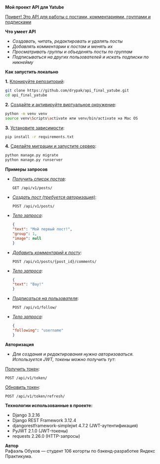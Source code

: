 <strong>Мой проект API для Yatube</strong>

<ins>Привет! Это API для работы с постами, комментариями, группами и подписками</ins>


**Что умеет API**

- *Создавать, читать, редактировать и удалять посты*  
- *Добавлять комментарии к постам и менять их*  
- *Просматривать группы и объеденять посты по группам*  
- *Подписываться на других пользователей и искать подписки по никнейму*  


**Как запустить локально**

**1.** <ins>Клонируйте репозиторий</ins>:
```bash
git clone https://github.com/drypak/api_final_yatube.git
cd api_final_yatube
```

**2.** <ins>Создайте и активируйте виртуальное окружение</ins>:
```bash
python -m venv venv
source venv\Scripts\activate или venv/bin/activate на Mac OS
```

**3.** <ins>Установите зависимости</ins>:
```bash
pip install -r requirements.txt
```

**4.** <ins>Сделайте миграции и запустите сервер</ins>:
```bash
python manage.py migrate
python manage.py runserver
```


**Примеры запросов**  
- *<ins>Получить список постов</ins>*:  
  ```http  
  GET /api/v1/posts/  
  ```  
  
- *<ins>Создать пост (требуется авторизация)</ins>*:  
  ```http  
  POST /api/v1/posts/  
  ```
- *<ins>Тело запроса</ins>*:  
  ```json  
  {  
  "text": "Мой первый пост!",  
  "group": 1,  
  "image": null  
  }  
  ```  
- *<ins>Добавить комментарий к посту</ins>*:  
  ```http  
  POST /api/v1/posts/{post_id}/comments/  
  ```  
- *<ins>Тело запроса</ins>*:  
  ```json  
  {  
  "text": "Вау!"  
  }  
  ```  
- *<ins>Подписаться на пользователя</ins>*:  
  ```http  
  POST /api/v1/follow/  
  ```  
- *<ins>Тело запроса</ins>*:  
  ```json  
  {  
  "following": "username"  
  }  
  ```  


**Авторизация** 
- *Для создания и редактирования нужно авторизоваться. Используется JWT, токены можно получить тут*:
  
<ins>Получить токен</ins>:  
```http
POST /api/v1/token/
```  
<ins>Обновить токен</ins>:  
```http
POST /api/v1/token/refresh/  
```

**Технологии использованные в проекте:**
- Django 3.2.16  
- Django REST Framework 3.12.4  
- djangorestframework-simplejwt 4.7.2 (JWT-аутентификация)   
- PyJWT 2.1.0 (JWT-токены)  
- requests 2.26.0 (HTTP-запросы)  

**Автор**  
Рафаэль Обухов — студент 106 когорты по бэкенд-разработке Яндекс Практикума.  

